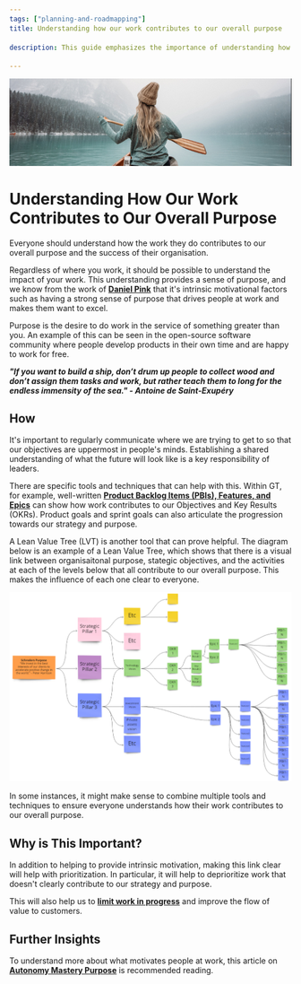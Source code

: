 ```yaml
---
tags: ["planning-and-roadmapping"]
title: Understanding how our work contributes to our overall purpose

description: This guide emphasizes the importance of understanding how individual work contributes to an organisations overall purpose, enhancing motivation through intrinsic factors like purpose. It highlights tools such as Product Backlog Items, Lean Value Trees, and strategic communication to align personal objectives with company goals, improving prioritization and value delivery.

---
```



![Image Description](Understanding%20how%20our%20work%20contributes%20to%20our%20overall%20purpose_media/media/image1.jpeg)

# Understanding How Our Work Contributes to Our Overall Purpose

Everyone should understand how the work they do contributes to our overall purpose and the success of their organisation.

Regardless of where you work, it should be possible to understand the impact of your work. This understanding provides a sense of purpose, and we know from the work of [**Daniel Pink**](https://www.danpink.com/books/) that it's intrinsic motivational factors such as having a strong sense of purpose that drives people at work and makes them want to excel.

Purpose is the desire to do work in the service of something greater than you. An example of this can be seen in the open-source software community where people develop products in their own time and are happy to work for free.

***"If you want to build a ship, don’t drum up people to collect wood and don’t assign them tasks and work, but rather teach them to long for the endless immensity of the sea." - Antoine de Saint-Exupéry***

## How

It's important to regularly communicate where we are trying to get to so that our objectives are uppermost in people's minds. Establishing a shared understanding of what the future will look like is a key responsibility of leaders.

There are specific tools and techniques that can help with this. Within GT, for example, well-written [**Product Backlog Items (PBIs), Features, and Epics**](cA5DcI8h54ye17yXUNla6w/388a414f-4b39-4a75-85ba-621264a4b949.aspx) can show how work contributes to our Objectives and Key Results (OKRs). Product goals and sprint goals can also articulate the progression towards our strategy and purpose.

A Lean Value Tree (LVT) is another tool that can prove helpful. The diagram below is an example of a Lean Value Tree, which shows that there is a visual link between organisaitonal purpose, stategic objectives, and the activities at each of the levels below that all contribute to our overall purpose. This makes the influence of each one clear to everyone.

![Lean Value Tree Example](Understanding%20how%20our%20work%20contributes%20to%20our%20overall%20purpose_media/media/image2.png)

In some instances, it might make sense to combine multiple tools and techniques to ensure everyone understands how their work contributes to our overall purpose.

## Why is This Important?

In addition to helping to provide intrinsic motivation, making this link clear will help with prioritization. In particular, it will help to deprioritize work that doesn't clearly contribute to our strategy and purpose.

This will also help us to [**limit work in progress**](cA5DcI8h54ye17yXUNla6w/8f28ec5a-7b86-4fbc-bdf4-9d61c142d1bf.aspx) and improve the flow of value to customers.

## Further Insights

To understand more about what motivates people at work, this article on [**Autonomy Mastery Purpose**](https://toggl.com/blog/autonomy-mastery-purpose#:~:text=Finally%2C%20we%20have%20%E2%80%9Cpurpose%E2%80%9D,work%20towards%20something%20that%20matters) is recommended reading.
